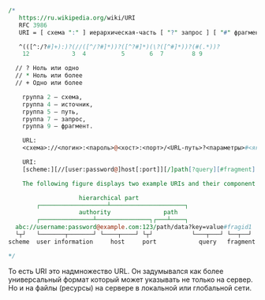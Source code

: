 
```perl
/* 
   https://ru.wikipedia.org/wiki/URI 
   RFC 3986
   URI = [ схема ":" ] иерархическая-часть [ "?" запрос ] [ "#" фрагмент ]

   ^(([^:/?#]+):)?(//([^/?#]*))?([^?#]*)(\?([^#]*))?(#(.*))?
    12            3  4          5       6  7        8 9

  // ? Ноль или одно    
  // * Ноль или более
  // + Одно или более

    группа 2 — схема,
    группа 4 — источник,
    группа 5 — путь,
    группа 7 — запрос,
    группа 9 — фрагмент.

    URL:
    <схема>://<логин>:<пароль>@<хост>:<порт>/<URL‐путь>?<параметры>#<якорь>

    URI:
    [scheme:][//[user:password@]host[:port]][/]path[?query][#fragment]

    The following figure displays two example URIs and their component parts.

                    hierarchical part
        ┌───────────────────┴─────────────────────┐
                    authority               path
        ┌───────────────┴───────────────┐┌───┴────┐
  abc://username:password@example.com:123/path/data?key=value#fragid1
  └┬┘   └───────┬───────┘ └────┬────┘ └┬┘           └───┬───┘ └──┬──┘
scheme  user information     host     port            query   fragment

*/
```

То есть URI это надмножество URL. Он задумывался как более универсальный формат который может указывать не только на сервер. Но и на файлы (ресурсы) на сервере в локальной или глобальной сети.
